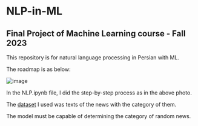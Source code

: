 # NLP-in-ML
## Final Project of Machine Learning course - Fall 2023
This repository is for natural language processing in Persian with ML.

The roadmap is as below:

![image](https://github.com/user-attachments/assets/6f0ecb64-5cf1-4906-9d0e-48405ba89d6f)

In the NLP.ipynb file, I did the step-by-step process as in the above photo. 

The [dataset](https://drive.google.com/file/d/1gyEAly-tnTr3NRkvNGHmn0_77s3nyfDU/view) I used was texts of the news with the category of them.

The model must be capable of determining the category of random news.


